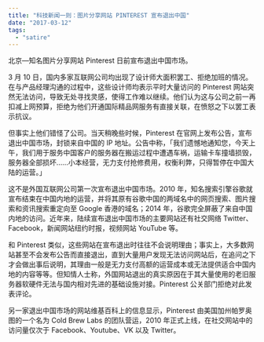 ```yaml
---
title: "科技新闻一则：图片分享网站 PINTEREST 宣布退出中国"
date: "2017-03-12"
tags:
  - "satire"
---
```


北京—知名图片分享网站 Pinterest 日前宣布退出中国市场。

3 月 10 日，国内多家互联网公司均出现了设计师大面积罢工、拒绝加班的情况。在与产品经理沟通的过程中，这些设计师均表示平时大量访问的 Pinterest 网站突然无法访问，导致无处寻找灵感，使得工作难以继续。他们认为这与公司之前一再扣减上网预算，拒绝为他们开通国际精品网服务有直接关联，在愤怒之下以罢工表示抗议。

但事实上他们错怪了公司。当天稍晚些时候，Pinterest 在官网上发布公告，宣布退出中国市场，封锁来自中国的 IP 地址。公告中称，「我们遗憾地通知您，今天上午，我们用于服务中国客户的服务器在搬运过程中遭遇车祸，运输卡车撞墙损毁，服务器全部损坏……小本经营，无力支付抢修费用，权衡利弊，只得暂停在中国大陆的运营。」

这不是外国互联网公司第一次宣布退出中国市场。2010 年，知名搜索引擎谷歌就宣布结束在中国内地的运营，并将其原有谷歌中国的两域名中的网页搜索、图片搜索和资讯搜索重定向至 Google 香港的域名；2014 年，谷歌完全屏蔽了来自中国内地的访问。近年来，陆续宣布退出中国市场的主要网站还有社交网络 Twitter、Facebook，新闻网站纽约时报，视频网站 YouTube 等。

和 Pinterest 类似，这些网站在宣布退出时往往不会说明理由；事实上，大多数网站甚至不会发布公告而直接退出，直到大量用户发现无法访问网站后，在追问之下才会做出事后说明，其理由一般是无力支付高额的运营成本或无法提供适合中国内地的内容等等。但知情人士称，外国网站退出的真实原因在于其大量使用的老旧服务器软硬件无法与国内相对先进的基础设施对接。Pinterest 公关部门拒绝对此发表评论。

另一家退出中国市场的网站维基百科上的信息显示，Pinterest 由美国加州帕罗奥图的一个名为 Cold Brew Labs 的团队营运，2010 年正式上线，在社交网站中的访问量仅次于 Facebook、Youtube、VK 以及 Twitter。

